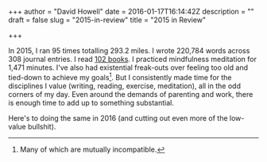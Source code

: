 +++
author = "David Howell"
date = 2016-01-17T16:14:42Z
description = ""
draft = false
slug = "2015-in-review"
title = "2015 in Review"

+++


In 2015, I ran 95 times totalling 293.2 miles. I wrote 220,784 words across 308 journal entries. I read [102 books](/books-read/#2015). I practiced mindfulness meditation for 1,471 minutes. I've also had existential freak-outs over feeling too old and tied-down to achieve my goals[^1]. But I consistently made time for the disciplines I value (writing, reading, exercise, meditation), all in the odd corners of my day. Even around the demands of parenting and work, there is enough time to add up to something substantial.

Here's to doing the same in 2016 (and cutting out even more of the low-value bullshit).

[^1]: Many of which are mutually incompatible.

